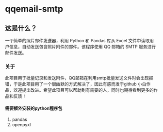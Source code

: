 # **qqemail-smtp**


## 这是什么？
一个简单的照片邮件发送器，利用 Python 和 Pandas 库从 Excel 文件中读取用户信息，自动发送包含照片附件的邮件。该程序使用 QQ 邮箱的 SMTP 服务进行邮件发送。

### 关于
此项目用于批量记录和发送附件，QQ邮箱在利用smtp批量发送文件时会出现报错，于是此项目用了一个很幽默的方式解决了，因此有感而发于github
小白作品，欢迎提出改进。希望此项目可以帮助到有需要的人，同时也期待看到更多的作品和反馈！

#### 需要额外安装的python程序包
1. pandas
2. openpyxl
